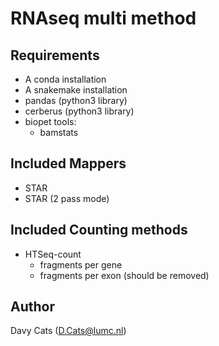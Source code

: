 # RNAseq multi method

## Requirements
- A conda installation
- A snakemake installation
- pandas (python3 library)
- cerberus (python3 library)
- biopet tools:
  - bamstats

## Included Mappers
- STAR
- STAR (2 pass mode)

## Included Counting methods
- HTSeq-count
  - fragments per gene
  - fragments per exon (should be removed)

## Author
Davy Cats (D.Cats@lumc.nl)
